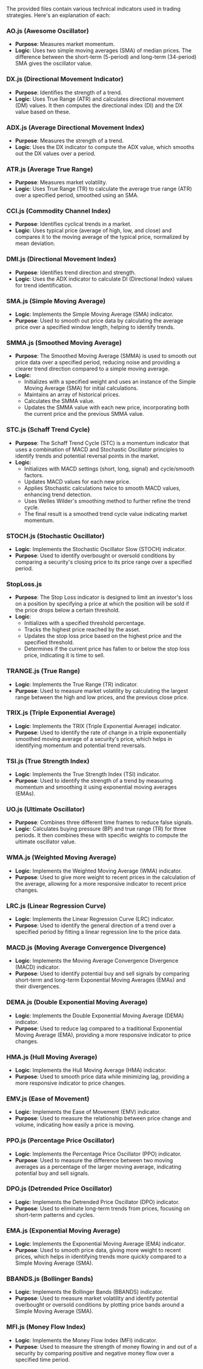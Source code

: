 The provided files contain various technical indicators used in trading strategies. Here's an explanation of each:

### AO.js (Awesome Oscillator)
- **Purpose**: Measures market momentum.
- **Logic**: Uses two simple moving averages (SMA) of median prices. The difference between the short-term (5-period) and long-term (34-period) SMA gives the oscillator value.

### DX.js (Directional Movement Indicator)
- **Purpose**: Identifies the strength of a trend.
- **Logic**: Uses True Range (ATR) and calculates directional movement (DM) values. It then computes the directional index (DI) and the DX value based on these.

### ADX.js (Average Directional Movement Index)
- **Purpose**: Measures the strength of a trend.
- **Logic**: Uses the DX indicator to compute the ADX value, which smooths out the DX values over a period.

### ATR.js (Average True Range)
- **Purpose**: Measures market volatility.
- **Logic**: Uses True Range (TR) to calculate the average true range (ATR) over a specified period, smoothed using an SMA.

### CCI.js (Commodity Channel Index)
- **Purpose**: Identifies cyclical trends in a market.
- **Logic**: Uses typical price (average of high, low, and close) and compares it to the moving average of the typical price, normalized by mean deviation.

### DMI.js (Directional Movement Index)
- **Purpose**: Identifies trend direction and strength.
- **Logic**: Uses the ADX indicator to calculate DI (Directional Index) values for trend identification.

### SMA.js (Simple Moving Average)
- **Logic**: Implements the Simple Moving Average (SMA) indicator.
- **Purpose**: Used to smooth out price data by calculating the average price over a specified window length, helping to identify trends.

### SMMA.js (Smoothed Moving Average)
- **Purpose**: The Smoothed Moving Average (SMMA) is used to smooth out price data over a specified period, reducing noise and providing a clearer trend direction compared to a simple moving average.
- **Logic**:
  - Initializes with a specified weight and uses an instance of the Simple Moving Average (SMA) for initial calculations.
  - Maintains an array of historical prices.
  - Calculates the SMMA value.
  - Updates the SMMA value with each new price, incorporating both the current price and the previous SMMA value.

### STC.js (Schaff Trend Cycle)
- **Purpose**: The Schaff Trend Cycle (STC) is a momentum indicator that uses a combination of MACD and Stochastic Oscillator principles to identify trends and potential reversal points in the market.
- **Logic**:
  - Initializes with MACD settings (short, long, signal) and cycle/smooth factors.
  - Updates MACD values for each new price.
  - Applies Stochastic calculations twice to smooth MACD values, enhancing trend detection.
  - Uses Welles Wilder's smoothing method to further refine the trend cycle.
  - The final result is a smoothed trend cycle value indicating market momentum.

### STOCH.js (Stochastic Oscillator)
- **Logic**: Implements the Stochastic Oscillator Slow (STOCH) indicator.
- **Purpose**: Used to identify overbought or oversold conditions by comparing a security's closing price to its price range over a specified period.

### StopLoss.js
- **Purpose**: The Stop Loss indicator is designed to limit an investor's loss on a position by specifying a price at which the position will be sold if the price drops below a certain threshold.
- **Logic**:
  - Initializes with a specified threshold percentage.
  - Tracks the highest price reached by the asset.
  - Updates the stop loss price based on the highest price and the specified threshold.
  - Determines if the current price has fallen to or below the stop loss price, indicating it is time to sell.

### TRANGE.js (True Range)
- **Logic**: Implements the True Range (TR) indicator.
- **Purpose**: Used to measure market volatility by calculating the largest range between the high and low prices, and the previous close price.

### TRIX.js (Triple Exponential Average)
- **Logic**: Implements the TRIX (Triple Exponential Average) indicator.
- **Purpose**: Used to identify the rate of change in a triple exponentially smoothed moving average of a security's price, which helps in identifying momentum and potential trend reversals.

### TSI.js (True Strength Index)
- **Logic**: Implements the True Strength Index (TSI) indicator.
- **Purpose**: Used to identify the strength of a trend by measuring momentum and smoothing it using exponential moving averages (EMAs).

### UO.js (Ultimate Oscillator)
- **Purpose**: Combines three different time frames to reduce false signals.
- **Logic**: Calculates buying pressure (BP) and true range (TR) for three periods. It then combines these with specific weights to compute the ultimate oscillator value.

### WMA.js (Weighted Moving Average)
- **Logic**: Implements the Weighted Moving Average (WMA) indicator.
- **Purpose**: Used to give more weight to recent prices in the calculation of the average, allowing for a more responsive indicator to recent price changes.

### LRC.js (Linear Regression Curve)
- **Logic**: Implements the Linear Regression Curve (LRC) indicator.
- **Purpose**: Used to identify the general direction of a trend over a specified period by fitting a linear regression line to the price data.

### MACD.js (Moving Average Convergence Divergence)
- **Logic**: Implements the Moving Average Convergence Divergence (MACD) indicator.
- **Purpose**: Used to identify potential buy and sell signals by comparing short-term and long-term Exponential Moving Averages (EMAs) and their divergences.

### DEMA.js (Double Exponential Moving Average)
- **Logic**: Implements the Double Exponential Moving Average (DEMA) indicator.
- **Purpose**: Used to reduce lag compared to a traditional Exponential Moving Average (EMA), providing a more responsive indicator to price changes.

### HMA.js (Hull Moving Average)
- **Logic**: Implements the Hull Moving Average (HMA) indicator.
- **Purpose**: Used to smooth price data while minimizing lag, providing a more responsive indicator to price changes.

### EMV.js (Ease of Movement)
- **Logic**: Implements the Ease of Movement (EMV) indicator.
- **Purpose**: Used to measure the relationship between price change and volume, indicating how easily a price is moving.

### PPO.js (Percentage Price Oscillator)
- **Logic**: Implements the Percentage Price Oscillator (PPO) indicator.
- **Purpose**: Used to measure the difference between two moving averages as a percentage of the larger moving average, indicating potential buy and sell signals.

### DPO.js (Detrended Price Oscillator)
- **Logic**: Implements the Detrended Price Oscillator (DPO) indicator.
- **Purpose**: Used to eliminate long-term trends from prices, focusing on short-term patterns and cycles.

### EMA.js (Exponential Moving Average)
- **Logic**: Implements the Exponential Moving Average (EMA) indicator.
- **Purpose**: Used to smooth price data, giving more weight to recent prices, which helps in identifying trends more quickly compared to a Simple Moving Average (SMA).

### BBANDS.js (Bollinger Bands)
- **Logic**: Implements the Bollinger Bands (BBANDS) indicator.
- **Purpose**: Used to measure market volatility and identify potential overbought or oversold conditions by plotting price bands around a Simple Moving Average (SMA).

### MFI.js (Money Flow Index)
- **Logic**: Implements the Money Flow Index (MFI) indicator.
- **Purpose**: Used to measure the strength of money flowing in and out of a security by comparing positive and negative money flow over a specified time period.














